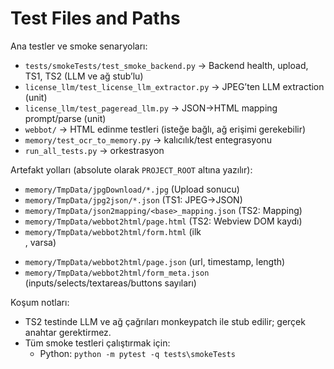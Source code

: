 # Test Files and Paths

Ana testler ve smoke senaryoları:
- `tests/smokeTests/test_smoke_backend.py` → Backend health, upload, TS1, TS2 (LLM ve ağ stub’lu)
- `license_llm/test_license_llm_extractor.py` → JPEG’ten LLM extraction (unit)
- `license_llm/test_pageread_llm.py` → JSON→HTML mapping prompt/parse (unit)
- `webbot/` → HTML edinme testleri (isteğe bağlı, ağ erişimi gerekebilir)
- `memory/test_ocr_to_memory.py` → kalıcılık/test entegrasyonu
- `run_all_tests.py` → orkestrasyon

Artefakt yolları (absolute olarak `PROJECT_ROOT` altına yazılır):
- `memory/TmpData/jpgDownload/*.jpg` (Upload sonucu)
- `memory/TmpData/jpg2json/*.json` (TS1: JPEG→JSON)
- `memory/TmpData/json2mapping/<base>_mapping.json` (TS2: Mapping)
- `memory/TmpData/webbot2html/page.html` (TS2: Webview DOM kaydı)
- `memory/TmpData/webbot2html/form.html` (ilk <form>, varsa)
- `memory/TmpData/webbot2html/page.json` (url, timestamp, length)
- `memory/TmpData/webbot2html/form_meta.json` (inputs/selects/textareas/buttons sayıları)

Koşum notları:
- TS2 testinde LLM ve ağ çağrıları monkeypatch ile stub edilir; gerçek anahtar gerektirmez.
- Tüm smoke testleri çalıştırmak için:
	- Python: `python -m pytest -q tests\smokeTests`

